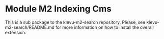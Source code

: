 # Module M2 Indexing Cms

This is a sub package to the klevu-m2-search repository.
Please, see klevu-m2-search/README.md for more information on how to install the overall extension.
